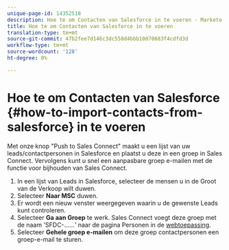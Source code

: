 ```yaml
---
unique-page-id: 14352518
description: Hoe te om Contacten van Salesforce in te voeren - Marketo Docs - de Documentatie van het Product
title: Hoe te om Contacten van Salesforce in te voeren
translation-type: tm+mt
source-git-commit: 47b2fee7d146c3dc558d4bbb10070683f4cdfd3d
workflow-type: tm+mt
source-wordcount: '128'
ht-degree: 0%

---
```



# Hoe te om Contacten van Salesforce {#how-to-import-contacts-from-salesforce} in te voeren

Met onze knop &quot;Push to Sales Connect&quot; maakt u een lijst van uw leads/contactpersonen in Salesforce en plaatst u deze in een groep in Sales Connect. Vervolgens kunt u snel een aanpasbare groep e-mailen met de functie voor bijhouden van Sales Connect.

1. In een lijst van Leads in Salesforce, selecteer de mensen u in de Groot van de Verkoop wilt duwen.
1. Selecteer **Naar MSC** duwen.
1. Er wordt een nieuw venster weergegeven waarin u de gewenste Leads kunt controleren.
1. Selecteer **Ga aan Groep** te werk. Sales Connect voegt deze groep met de naam &#39;SFDC-......*&#39;* naar de pagina Personen in de  [webtoepassing](http://toutapp.com/).
1. Selecteer **Gehele groep e-mailen** om deze groep contactpersonen een groep-e-mail te sturen.

